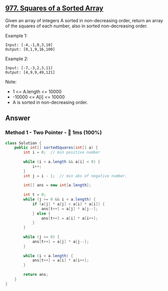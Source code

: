 ## [977. Squares of a Sorted Array](https://leetcode.com/problems/squares-of-a-sorted-array/)

Given an array of integers A sorted in non-decreasing order, return an array of the squares of each number, also in sorted non-decreasing order.

 

Example 1:

```
Input: [-4,-1,0,3,10]
Output: [0,1,9,16,100]
```

Example 2:

```
Input: [-7,-3,2,3,11]
Output: [4,9,9,49,121]
```

Note:

- 1 <= A.length <= 10000
- -10000 <= A[i] <= 10000
- A is sorted in non-decreasing order.

## Answer
### Method 1 - Two Pointer - :rocket: 1ms (100%)

```java
class Solution {
    public int[] sortedSquares(int[] a) {
        int i = 0;  // min positive number
        
        while (i < a.length && a[i] < 0) {
            i++;
        }
        int j = i - 1;  // min abs of negative number.
        
        int[] ans = new int[a.length];
        
        int t = 0;
        while (j >= 0 && i < a.length) {
            if (a[j] * a[j] < a[i] * a[i]) {
                ans[t++] = a[j] * a[j--];
            } else {
                ans[t++] = a[i] * a[i++];
            }
        }
        
        while (j >= 0) {
            ans[t++] = a[j] * a[j--];
        }
        
        while (i < a.length) {
            ans[t++] = a[i] * a[i++];
        }
        
        return ans;
    }
}
```
